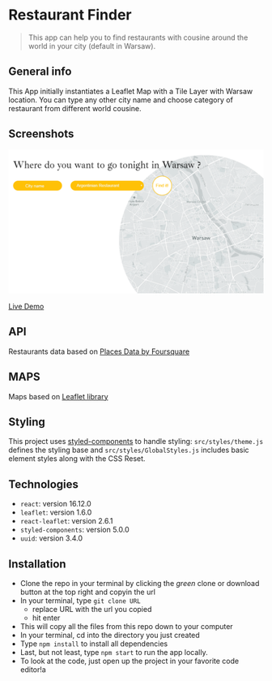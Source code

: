 # Restaurant Finder

> This app can help you to find restaurants with cousine around the world in your city (default in Warsaw).

## General info

This App initially instantiates a Leaflet Map with a Tile Layer with Warsaw location.
You can type any other city name and choose category of restaurant from different world cousine.

## Screenshots

![Example screenshot](src/img/screenshots/screenshot.png)

[Live Demo](https://unpolaco.github.io/Restaurant-Finder/)

## API

Restaurants data based on [Places Data by Foursquare](https://enterprise.foursquare.com/products/places)


## MAPS

Maps based on [Leaflet library](https://leafletjs.com/)

## Styling

This project uses [styled-components](https://styled-components.com/) to handle styling: `src/styles/theme.js` defines the styling base and `src/styles/GlobalStyles.js` includes basic element styles along with the CSS Reset.

## Technologies

- `react`: version 16.12.0
- `leaflet`: version 1.6.0
- `react-leaflet`: version 2.6.1
- `styled-components`: version 5.0.0
- `uuid`: version 3.4.0

## Installation

- Clone the repo in your terminal by clicking the _green_ clone or download button at the top right and copyin the url
- In your terminal, type `git clone URL`
  - replace URL with the url you copied
  - hit enter
- This will copy all the files from this repo down to your computer
- In your terminal, cd into the directory you just created
- Type `npm install` to install all dependencies
- Last, but not least, type `npm start` to run the app locally.
- To look at the code, just open up the project in your favorite code editor!a

